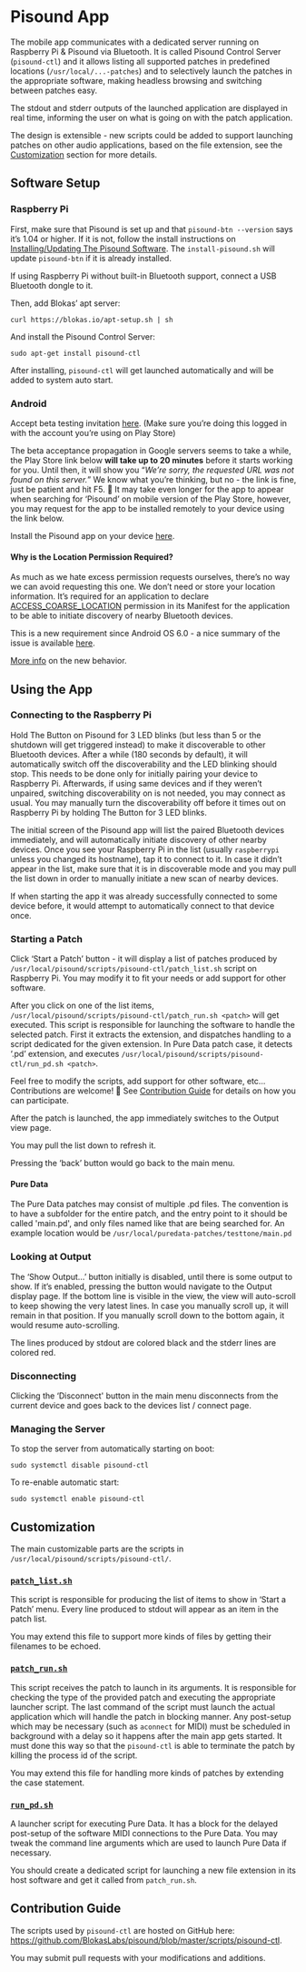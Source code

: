 # Pisound App

The mobile app communicates with a dedicated server running on Raspberry Pi & Pisound via Bluetooth. It is called Pisound Control Server (`pisound-ctl`) and it allows listing all supported patches in predefined locations (`/usr/local/...-patches`) and to selectively launch the patches in the appropriate software, making headless browsing and switching between patches easy.

The stdout and stderr outputs of the launched application are displayed in real time, informing the user on what is going on with the patch application.

The design is extensible - new scripts could be added to support launching patches on other audio applications, based on the file extension, see the [Customization](#customization) section for more details.

## Software Setup
### Raspberry Pi

First, make sure that Pisound is set up and that `pisound-btn --version` says it’s 1.04 or higher. If it is not, follow the install instructions on [Installing/Updating The Pisound Software](software#installingupdating-the-pisound-software). The `install-pisound.sh` will update `pisound-btn` if it is already installed.

If using Raspberry Pi without built-in Bluetooth support, connect a USB Bluetooth dongle to it.

Then, add Blokas’ apt server:

    curl https://blokas.io/apt-setup.sh | sh

And install the Pisound Control Server:

    sudo apt-get install pisound-ctl

After installing, `pisound-ctl` will get launched automatically and will be added to system auto start.

### Android

Accept beta testing invitation [here](https://play.google.com/apps/testing/com.blokas.pisoundctl). (Make sure you’re doing this logged in with the account you’re using on Play Store)

The beta acceptance propagation in Google servers seems to take a while, the Play Store link below **will take up to 20 minutes** before it starts working for you. Until then, it will show you “_We’re sorry, the requested URL was not found on this server._” We know what you’re thinking, but no - the link is fine, just be patient and hit F5. 🙂 It may take even longer for the app to appear when searching for ‘Pisound’ on mobile version of the Play Store, however, you may request for the app to be installed remotely to your device using the link below.

Install the Pisound app on your device [here](https://play.google.com/store/apps/details?id=com.blokas.pisoundctl).

#### Why is the Location Permission Required?
As much as we hate excess permission requests ourselves, there’s no way we can avoid requesting this one. We don’t need or store your location information. It’s required for an application to declare [ACCESS_COARSE_LOCATION](https://developer.android.com/reference/android/Manifest.permission.html#ACCESS_COARSE_LOCATION) permission in its Manifest for the application to be able to initiate discovery of nearby Bluetooth devices.

This is a new requirement since Android OS 6.0 - a nice summary of the issue is available [here](https://stackoverflow.com/questions/33045581/location-needs-to-be-enabled-for-bluetooth-low-energy-scanning-on-android-6-0).

[More info](https://developer.android.com/about/versions/marshmallow/android-6.0-changes.html#behavior-notifications) on the new behavior.

## Using the App
### Connecting to the Raspberry Pi

Hold The Button on Pisound for 3 LED blinks (but less than 5 or the shutdown will get triggered instead) to make it discoverable to other Bluetooth devices. After a while (180 seconds by default), it will automatically switch off the discoverability and the LED blinking should stop. This needs to be done only for initially pairing your device to Raspberry Pi. Afterwards, if using same devices and if they weren’t unpaired, switching discoverability on is not needed, you may connect as usual. You may manually turn the discoverability off before it times out on Raspberry Pi by holding The Button for 3 LED blinks.

The initial screen of the Pisound app will list the paired Bluetooth devices immediately, and will automatically initiate discovery of other nearby devices. Once you see your Raspberry Pi in the list (usually `raspberrypi` unless you changed its hostname), tap it to connect to it. In case it didn’t appear in the list, make sure that it is in discoverable mode and you may pull the list down in order to manually initiate a new scan of nearby devices.

If when starting the app it was already successfully connected to some device before, it would attempt to automatically connect to that device once.

### Starting a Patch

Click ‘Start a Patch’ button - it will display a list of patches produced by `/usr/local/pisound/scripts/pisound-ctl/patch_list.sh` script on Raspberry Pi. You may modify it to fit your needs or add support for other software.

After you click on one of the list items, `/usr/local/pisound/scripts/pisound-ctl/patch_run.sh <patch>` will get executed. This script is responsible for launching the software to handle the selected patch. First it extracts the extension, and dispatches handling to a script dedicated for the given extension. In Pure Data patch case, it detects ‘.pd’ extension, and executes `/usr/local/pisound/scripts/pisound-ctl/run_pd.sh <patch>`.

Feel free to modify the scripts, add support for other software, etc… Contributions are welcome! 🙂 See [Contribution Guide](#contribution-guide) for details on how you can participate.

After the patch is launched, the app immediately switches to the Output view page.

You may pull the list down to refresh it.

Pressing the ‘back’ button would go back to the main menu.

#### Pure Data

The Pure Data patches may consist of multiple .pd files. The convention is to have a subfolder for the entire patch, and the entry point to it should be called 'main.pd', and only files named like that are being searched for. An example location would be `/usr/local/puredata-patches/testtone/main.pd`

### Looking at Output

The ‘Show Output…’ button initially is disabled, until there is some output to show. If it’s enabled, pressing the button would navigate to the Output display page. If the bottom line is visible in the view, the view will auto-scroll to keep showing the very latest lines. In case you manually scroll up, it will remain in that position. If you manually scroll down to the bottom again, it would resume auto-scrolling.

The lines produced by stdout are colored black and the stderr lines are colored red.

### Disconnecting

Clicking the ‘Disconnect' button in the main menu disconnects from the current device and goes back to the devices list / connect page.

### Managing the Server

To stop the server from automatically starting on boot:

    sudo systemctl disable pisound-ctl
 

To re-enable automatic start:

    sudo systemctl enable pisound-ctl


## Customization

The main customizable parts are the scripts in `/usr/local/pisound/scripts/pisound-ctl/`.

### [`patch_list.sh`](https://github.com/BlokasLabs/pisound/blob/master/scripts/pisound-ctl/patch_list.sh)

This script is responsible for producing the list of items to show in ‘Start a Patch’ menu. Every line produced to stdout will appear as an item in the patch list.

You may extend this file to support more kinds of files by getting their filenames to be echoed.

### [`patch_run.sh`](https://github.com/BlokasLabs/pisound/blob/master/scripts/pisound-ctl/patch_run.sh)

This script receives the patch to launch in its arguments. It is responsible for checking the type of the provided patch and executing the appropriate launcher script. The last command of the script must launch the actual application which will handle the patch in blocking manner. Any post-setup which may be necessary (such as `aconnect` for MIDI) must be scheduled in background with a delay so it happens after the main app gets started. It must done this way so that the `pisound-ctl` is able to terminate the patch by killing the process id of the script.

You may extend this file for handling more kinds of patches by extending the case statement.

### [`run_pd.sh`](https://github.com/BlokasLabs/pisound/blob/master/scripts/pisound-ctl/run_pd.sh)

A launcher script for executing Pure Data. It has a block for the delayed post-setup of the software MIDI connections to the Pure Data. You may tweak the command line arguments which are used to launch Pure Data if necessary.

You should create a dedicated script for launching a new file extension in its host software and get it called from `patch_run.sh`.

## Contribution Guide

The scripts used by `pisound-ctl` are hosted on GitHub here: https://github.com/BlokasLabs/pisound/blob/master/scripts/pisound-ctl.

You may submit pull requests with your modifications and additions.